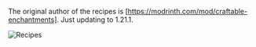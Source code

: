 The original author of the recipes is [https://modrinth.com/mod/craftable-enchantments].
Just updating to 1.21.1.

![Recipes](https://github.com/user-attachments/assets/b3da9860-9e7e-4fd6-a72e-6b662ca74478)
